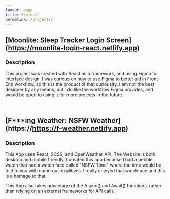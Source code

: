 ```yaml
---
layout: page
title: Projects
permalink: /projects/
---
```


## [Moonlite: Sleep Tracker Login Screen] (https://moonlite-login-react.netlify.app)

### Description

This project was created with React as a framework, and using Figma for interface design. I was curious on how to use Figma to better aid in Front-End workflow, so this is the product of that curiousity. I am not the best designer by any means, but I do like the workflow Figma provides, and would be open to using it for more projects in the future.

<br>

## [F***ing Weather: NSFW Weather] (https://https://f-weather.netlify.app)

### Description

This App uses React, SCSS, and OpenWeather API. The Website is both desktop and mobile friendly. I created this app because I had a pebble watch that had a watch face called "NSFW Time" where the time would be told to you with numerous explitives. I really enjoyed that watchface and this is a homage to that.

This App also takes advantage of the Async() and Await() functions, rather than relying on an external frameworks for API calls.

<!-- Some information about you!

### More Information

A place to include any other types of information that you'd like to include about yourself.

### Contact me

[email@domain.com](mailto:email@domain.com) -->
